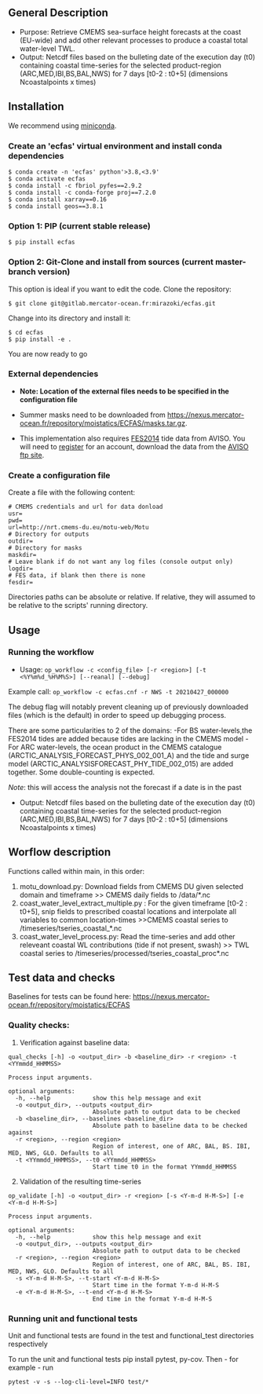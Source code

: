 ## General Description

- Purpose: Retrieve CMEMS sea-surface height forecasts at the coast (EU-wide) and add other relevant processes to produce a coastal total water-level TWL.
- Output: Netcdf files based on the bulleting date of the execution day (t0) containing coastal time-series for the selected product-region (ARC,MED,IBI,BS,BAL,NWS) for 7 days [t0-2 : t0+5] (dimensions Ncoastalpoints x times) 

## Installation

We recommend using [miniconda](https://docs.conda.io/en/latest/miniconda.html).

### Create an 'ecfas' virtual environment and install conda dependencies

```
$ conda create -n 'ecfas' python'>3.8,<3.9'
$ conda activate ecfas
$ conda install -c fbriol pyfes==2.9.2
$ conda install -c conda-forge proj==7.2.0
$ conda install xarray==0.16
$ conda install geos==3.8.1
```

### Option 1: PIP (current stable release)

```
$ pip install ecfas
```

### Option 2: Git-Clone and install from sources (current master-branch version)
This option is ideal if you want to edit the code. Clone the repository:

```
$ git clone git@gitlab.mercator-ocean.fr:mirazoki/ecfas.git
```
Change into its directory and install it:

```
$ cd ecfas
$ pip install -e .
```
You are now ready to go

### External dependencies

- **Note: Location of the external files needs to be specified in the configuration file**

- Summer masks need to be downloaded from https://nexus.mercator-ocean.fr/repository/moistatics/ECFAS/masks.tar.gz.

- This implementation also requires [FES2014](https://www.aviso.altimetry.fr/fr/donnees/produits/produits-auxiliaires/maree-oceanique-fes.html) tide data from AVISO. You will need to [register](https://www.aviso.altimetry.fr/en/data/data-access/registration-form.html) for an account, download the data from the [AVISO ftp site](ftp://ftp-access.aviso.altimetry.fr/auxiliary/tide_model/fes2014_elevations_and_load).


### Create a configuration file

Create a file with the following content:

```
# CMEMS credentials and url for data donload
usr=
pwd=
url=http://nrt.cmems-du.eu/motu-web/Motu
# Directory for outputs
outdir=
# Directory for masks
maskdir=
# Leave blank if do not want any log files (console output only)
logdir=
# FES data, if blank then there is none
fesdir=
```
Directories paths can be absolute or relative. If relative, they will assumed to be relative to the scripts' running directory. 

## Usage

### Running the workflow

- Usage: `op_workflow -c <config_file> [-r <region>] [-t <%Y%m%d_%H%M%S>] [--reanal] [--debug]`

Example call: `op_workflow -c ecfas.cnf -r NWS -t 20210427_000000`

The debug flag will notably prevent cleaning up of previously downloaded files (which is the default) in
order to speed up debugging process.

There are some particularities to 2 of the domains:
      -For BS water-levels,the FES2014 tides are added because tides are lacking in the CMEMS model
      -For ARC water-levels, the ocean product in the CMEMS catalogue (ARCTIC_ANALYSIS_FORECAST_PHYS_002_001_A) and the tide and surge model (ARCTIC_ANALYSISFORECAST_PHY_TIDE_002_015) are added together. Some double-counting is expected.

*Note*: this will access the analysis not the forecast if a date is in the past

- Output: Netcdf files based on the bulleting date of the execution day (t0) containing coastal time-series for the selected product-region (ARC,MED,IBI,BS,BAL,NWS) for 7 days [t0-2 : t0+5] (dimensions Ncoastalpoints x times) 

## Worflow description

Functions called within main, in this order:

1. motu_download.py: 
	Download fields from CMEMS DU given selected domain and timeframe >> CMEMS daily fields to /data/*.nc
2. coast_water_level_extract_multiple.py : 
	For the given timeframe [t0-2 : t0+5], snip fields to prescribed coastal locations and interpolate all variables to common location-times >>CMEMS coastal series to /timeseries/tseries_coastal_*.nc
3. coast_water_level_process.py:
	Read the time-series and add other releveant coastal WL contributions (tide if not present, swash) >> TWL coastal series to /timeseries/processed/tseries_coastal_proc*.nc

## Test data and checks

Baselines for tests can be found here: https://nexus.mercator-ocean.fr/repository/moistatics/ECFAS 

### Quality checks:

1. Verification against baseline data: 

```
qual_checks [-h] -o <output_dir> -b <baseline_dir> -r <region> -t <YYmmdd_HHMMSS>

Process input arguments.

optional arguments:
  -h, --help            show this help message and exit
  -o <output_dir>, --outputs <output_dir>
                        Absolute path to output data to be checked
  -b <baseline_dir>, --baselines <baseline_dir>
                        Absolute path to baseline data to be checked against
  -r <region>, --region <region>
                        Region of interest, one of ARC, BAL, BS. IBI, MED, NWS, GLO. Defaults to all
  -t <YYmmdd_HHMMSS>, --t0 <YYmmdd_HHMMSS>
                        Start time t0 in the format YYmmdd_HHMMSS
```

2. Validation of the resulting time-series

```
op_validate [-h] -o <output_dir> -r <region> [-s <Y-m-d H-M-S>] [-e <Y-m-d H-M-S>]

Process input arguments.

optional arguments:
  -h, --help            show this help message and exit
  -o <output_dir>, --outputs <output_dir>
                        Absolute path to output data to be checked
  -r <region>, --region <region>
                        Region of interest, one of ARC, BAL, BS. IBI, MED, NWS, GLO. Defaults to all
  -s <Y-m-d H-M-S>, --t-start <Y-m-d H-M-S>
                        Start time in the format Y-m-d H-M-S
  -e <Y-m-d H-M-S>, --t-end <Y-m-d H-M-S>
                        End time in the format Y-m-d H-M-S
```

### Running unit and functional tests

Unit and functional tests are found in the test and functional_test directories respectively

To run the unit and functional tests pip install pytest, py-cov. Then - for example - run

`pytest -v -s --log-cli-level=INFO test/*`
